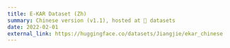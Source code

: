 ```yaml
---
title: E-KAR Dataset (Zh)
summary: Chinese version (v1.1), hosted at 🤗 datasets
date: 2022-02-01
external_link: https://huggingface.co/datasets/Jiangjie/ekar_chinese
---
```

